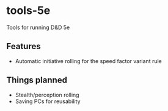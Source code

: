 # tools-5e
Tools for running D&amp;D 5e

## Features
* Automatic initiative rolling for the speed factor variant rule

## Things planned
* Stealth/perception rolling
* Saving PCs for reusability
